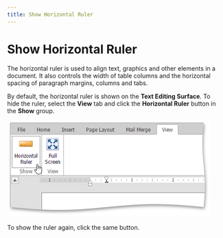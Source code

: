 ```yaml
---
title: Show Horizontal Ruler
---
```

# Show Horizontal Ruler
The horizontal ruler is used to align text, graphics and other elements in a document. It also controls the width of table columns and the horizontal spacing of paragraph margins, columns and tabs.

By default, the horizontal ruler is shown on the **Text Editing Surface**. To hide the ruler, select the **View** tab and click the **Horizontal Ruler** button in the **Show** group.

![EUD_ASPxRichEdit_View_ShowRuler](../../../images/Img117877.png)

To show the ruler again, click the same button.